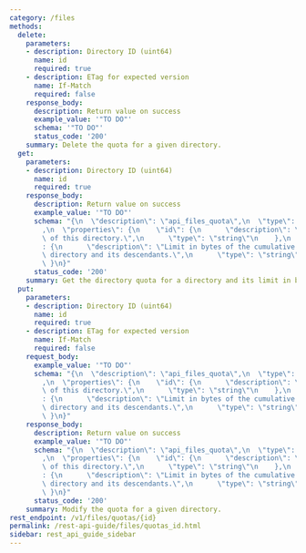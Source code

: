 ```yaml
---
category: /files
methods:
  delete:
    parameters:
    - description: Directory ID (uint64)
      name: id
      required: true
    - description: ETag for expected version
      name: If-Match
      required: false
    response_body:
      description: Return value on success
      example_value: '"TO DO"'
      schema: '"TO DO"'
      status_code: '200'
    summary: Delete the quota for a given directory.
  get:
    parameters:
    - description: Directory ID (uint64)
      name: id
      required: true
    response_body:
      description: Return value on success
      example_value: '"TO DO"'
      schema: "{\n  \"description\": \"api_files_quota\",\n  \"type\": \"object\"\
        ,\n  \"properties\": {\n    \"id\": {\n      \"description\": \"Unique ID\
        \ of this directory.\",\n      \"type\": \"string\"\n    },\n    \"limit\"\
        : {\n      \"description\": \"Limit in bytes of the cumulative size of this\
        \ directory and its descendants.\",\n      \"type\": \"string\"\n    }\n \
        \ }\n}"
      status_code: '200'
    summary: Get the directory quota for a directory and its limit in bytes
  put:
    parameters:
    - description: Directory ID (uint64)
      name: id
      required: true
    - description: ETag for expected version
      name: If-Match
      required: false
    request_body:
      example_value: '"TO DO"'
      schema: "{\n  \"description\": \"api_files_quota\",\n  \"type\": \"object\"\
        ,\n  \"properties\": {\n    \"id\": {\n      \"description\": \"Unique ID\
        \ of this directory.\",\n      \"type\": \"string\"\n    },\n    \"limit\"\
        : {\n      \"description\": \"Limit in bytes of the cumulative size of this\
        \ directory and its descendants.\",\n      \"type\": \"string\"\n    }\n \
        \ }\n}"
    response_body:
      description: Return value on success
      example_value: '"TO DO"'
      schema: "{\n  \"description\": \"api_files_quota\",\n  \"type\": \"object\"\
        ,\n  \"properties\": {\n    \"id\": {\n      \"description\": \"Unique ID\
        \ of this directory.\",\n      \"type\": \"string\"\n    },\n    \"limit\"\
        : {\n      \"description\": \"Limit in bytes of the cumulative size of this\
        \ directory and its descendants.\",\n      \"type\": \"string\"\n    }\n \
        \ }\n}"
      status_code: '200'
    summary: Modify the quota for a given directory.
rest_endpoint: /v1/files/quotas/{id}
permalink: /rest-api-guide/files/quotas_id.html
sidebar: rest_api_guide_sidebar
---
```

